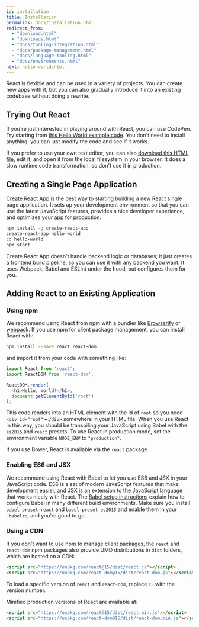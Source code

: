 ```yaml
---
id: installation
title: Installation
permalink: docs/installation.html
redirect_from:
  - "download.html"
  - "downloads.html"
  - "docs/tooling-integration.html"
  - "docs/package-management.html"
  - "docs/language-tooling.html"
  - "docs/environments.html"
next: hello-world.html
---
```


React is flexible and can be used in a variety of projects. You can create new apps with it, but you can also gradually introduce it into an existing codebase without doing a rewrite.

## Trying Out React

If you're just interested in playing around with React, you can use CodePen. Try starting from [this Hello World example code](http://codepen.io/gaearon/pen/rrpgNB?editors=0010). You don't need to install anything; you can just modify the code and see if it works.

If you prefer to use your own text editor, you can also <a href="/react/downloads/single-file-example.html" download="hello.html">download this HTML file</a>, edit it, and open it from the local filesystem in your browser. It does a slow runtime code transformation, so don't use it in production.

## Creating a Single Page Application

[Create React App](http://github.com/facebookincubator/create-react-app) is the best way to starting building a new React single page application. It sets up your development environment so that you can use the latest JavaScript features, provides a nice developer experience, and optimizes your app for production.

```bash
npm install -g create-react-app
create-react-app hello-world
cd hello-world
npm start
```

Create React App doesn't handle backend logic or databases; it just creates a frontend build pipeline, so you can use it with any backend you want. It uses Webpack, Babel and ESLint under the hood, but configures them for you.

## Adding React to an Existing Application

### Using npm

We recommend using React from npm with a bundler like [Browserify](http://browserify.org/) or [webpack](https://webpack.github.io/). If you use npm for client package management, you can install React with:

```bash
npm install --save react react-dom
```

and import it from your code with something like:

```js
import React from 'react';
import ReactDOM from 'react-dom';

ReactDOM.render(
  <h1>Hello, world!</h1>,
  document.getElementById('root')
);
```

This code renders into an HTML element with the id of `root` so you need `<div id="root"></div>` somewhere in your HTML file. When you use React in this way, you should be transpiling your JavaScript using Babel with the `es2015` and `react` presets. To use React in production mode, set the environment variable `NODE_ENV` to `"production"`.

If you use Bower, React is available via the `react` package.

### Enabling ES6 and JSX

We recommend using React with Babel to let you use ES6 and JSX in your JavaScript code. ES6 is a set of modern JavaScript features that make development easier, and JSX is an extension to the JavaScript language that works nicely with React. The [Babel setup instructions](https://babeljs.io/docs/setup/) explain how to configure Babel in many different build environments. Make sure you install `babel-preset-react` and `babel-preset-es2015` and enable them in your `.babelrc`, and you're good to go.

### Using a CDN

If you don't want to use npm to manage client packages, the `react` and `react-dom` npm packages also provide UMD distributions in `dist` folders, which are hosted on a CDN:

```html
<script src="https://unpkg.com/react@15/dist/react.js"></script>
<script src="https://unpkg.com/react-dom@15/dist/react-dom.js"></script>
```

To load a specific version of `react` and `react-dom`, replace `15` with the version number.

Minified production versions of React are available at:

```html
<script src="https://unpkg.com/react@15/dist/react.min.js"></script>
<script src="https://unpkg.com/react-dom@15/dist/react-dom.min.js"></script>
```
